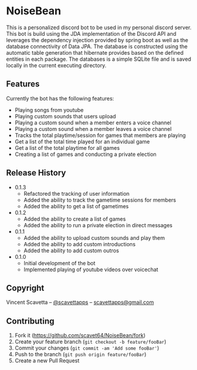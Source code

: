 # NoiseBean

This is a personalized discord bot to be used in my personal discord server. This bot is build using the JDA implementation of the Discord API and leverages the dependency injection provided by spring boot as well as the database connectivity of Data JPA. The database is constructed using the automatic table generation that hibernate provides based on the defined entities in each package. The databases is a simple SQLite file and is saved locally in the current executing directory.

## Features

Currently the bot has the following features:
 -  Playing songs from youtube
 - Playing custom sounds that users upload
 - Playing a custom sound when a member enters a voice channel
 - Playing a custom sound when a member leaves a voice channel
 - Tracks the total playtime/session for games that members are playing
 - Get a list of the total time played for an individual game
 - Get a list of the total playtime for all games 
 - Creating a list of games and conducting a private election

## Release History

* 0.1.3
    * Refactored the tracking of user information
    * Added the ability to track the gametime sessions for members
    * Added the ability to get a list of gametimes
* 0.1.2
    * Added the ability to create a list of games
    * Added the ability to run a private election in direct messages
* 0.1.1
    * Added the ability to upload custom sounds and play them
    * Added the ability to add custom introductions
    * Added the ability to add custom outros
* 0.1.0
    * Initial development of the bot
    * Implemented playing of youtube videos over voicechat

## Copyright

Vincent Scavetta – [@scavettapps](https://twitter.com/scavettapps) – scavettapps@gmail.com

## Contributing

1. Fork it (<https://github.com/scavet64/NoiseBean/fork>)
2. Create your feature branch (`git checkout -b feature/fooBar`)
3. Commit your changes (`git commit -am 'Add some fooBar'`)
4. Push to the branch (`git push origin feature/fooBar`)
5. Create a new Pull Request